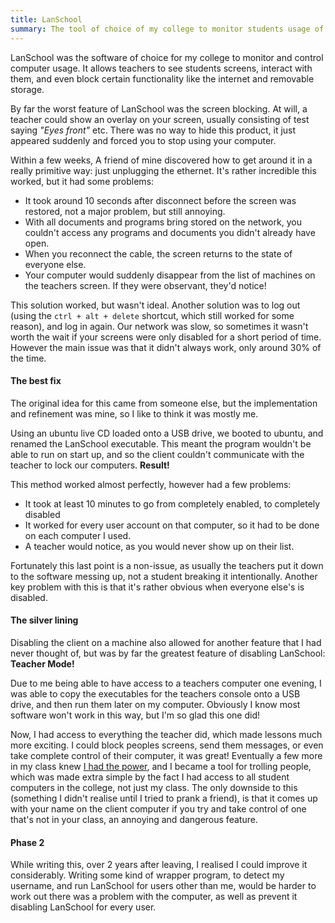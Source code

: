 ```yaml
---
title: LanSchool
summary: The tool of choice of my college to monitor students usage of computers. Turns out it's not particularly secure!
---
```


LanSchool was the software of choice for my college to monitor and control computer usage. It allows teachers to see students screens, interact with them, and even block certain functionality like the internet and removable storage.

By far the worst feature of LanSchool was the screen blocking. At will, a teacher could show an overlay on your screen, usually consisting of test saying _"Eyes front"_ etc. There was no way to hide this product, it just appeared suddenly and forced you to stop using your computer.

Within a few weeks, A friend of mine discovered how to get around it in a really primitive way: just unplugging the ethernet. It's rather incredible this worked, but it had some problems:

- It took around 10 seconds after disconnect before the screen was restored, not a major problem, but still annoying.
- With all documents and programs bring stored on the network, you couldn't access any programs and documents you didn't already have open.
- When you reconnect the cable, the screen returns to the state of everyone else.
- Your computer would suddenly disappear from the list of machines on the teachers screen. If they were observant, they'd notice!

This solution worked, but wasn't ideal. Another solution was to log out (using the `ctrl + alt + delete` shortcut, which still worked for some reason), and log in again. Our network was slow, so sometimes it wasn't worth the wait if your screens were only disabled for a short period of time. However the main issue was that it didn't always work, only around 30% of the time.

#### The best fix

The original idea for this came from someone else, but the implementation and refinement was mine, so I like to think it was mostly me.

Using an ubuntu live CD loaded onto a USB drive, we booted to ubuntu, and renamed the LanSchool executable. This meant the program wouldn't be able to run on start up, and so the client couldn't communicate with the teacher to lock our computers. __Result!__

This method worked almost perfectly, however had a few problems:
- It took at least 10 minutes to go from completely enabled, to completely disabled
- It worked for every user account on that computer, so it had to be done on each computer I used.
- A teacher would notice, as you would never show up on their list.

Fortunately this last point is a non-issue, as usually the teachers put it down to the software messing up, not a student breaking it intentionally. Another key problem with this is that it's rather obvious when everyone else's is disabled.

#### The silver lining

Disabling the client on a machine also allowed for another feature that I had never thought of, but was by far the greatest feature of disabling LanSchool: __Teacher Mode!__

Due to me being able to have access to a teachers computer one evening, I was able to copy the executables for the teachers console onto a USB drive, and then run them later on my computer. Obviously I know most software won't work in this way, but I'm so glad this one did!

Now, I had access to everything the teacher did, which made lessons much more exciting. I could block peoples screens, send them messages, or even take complete control of their computer, it was great! Eventually a few more in my class knew [I had the power](), and I became a tool for trolling people, which was made extra simple by the fact I had access to all student computers in the college, not just my class. The only downside to this (something I didn't realise until I tried to prank a friend), is that it comes up with your name on the client computer if you try and take control of one that's not in your class, an annoying and dangerous feature.

#### Phase 2

While writing this, over 2 years after leaving, I realised I could improve it considerably. Writing some kind of wrapper program, to detect my username, and run LanSchool for users other than me, would be harder to work out there was a problem with the computer, as well as prevent it disabling LanSchool for every user.
